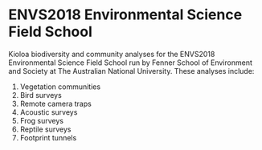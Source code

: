 # ENVS2018 Environmental Science Field School

Kioloa biodiversity and community analyses for the ENVS2018 Environmental Science Field School run by Fenner School of Environment and Society at The Australian National University. These analyses include:

1. Vegetation communities
2. Bird surveys
3. Remote camera traps
4. Acoustic surveys
5. Frog surveys
6. Reptile surveys
7. Footprint tunnels
